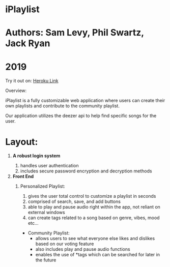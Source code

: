 # iPlaylist

# Authors: Sam Levy, Phil Swartz, Jack Ryan
# 2019

Try it out on: 
[Heroku Link](https://fierce-temple-77564.herokuapp.com/)

Overview:

iPlaylist is a fully customizable web application where users can create their own playlists and contribute to the community playlist.

Our application utilizes the deezer api to help find specific songs for the user.

<h1>Layout:</h1>
   
<ol>
<li><strong>A robust login system</strong></li>
   <ol>
   <li>handles user authentication</li>
   <li>includes secure password encryption and decryption methods</li>
   </ol>
   
<li><strong>Front End</strong></li>
   <ol>
   <li>Personalized Playlist:</li>
      <ol>
         <li>gives the user total control to customize a playlist in seconds</li>
         <li>comprised of search, save, and add buttons</li>
         <li>able to play and pause audio right within the app, not reliant on external windows</li>
         <li>can create tags related to a song based on genre, vibes, mood etc...</li>
   </ol>
      
   - Community Playlist:
      - allows users to see what everyone else likes and dislikes based on our voting feature
      - also includes play and pause audio functions
      - enables the use of *tags which can be searched for later in the future
   </ol>
      
 </ol>  
   



